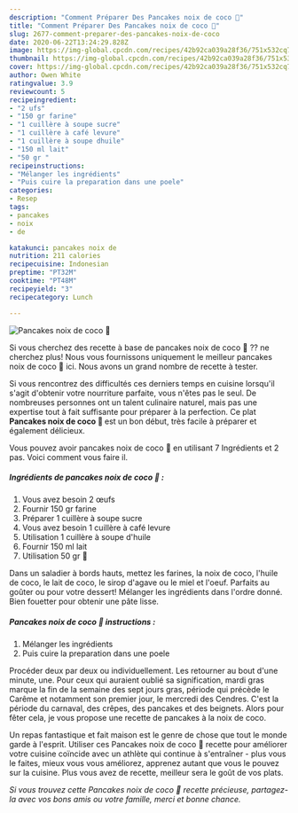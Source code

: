 ```yaml
---
description: "Comment Préparer Des Pancakes noix de coco 🥥"
title: "Comment Préparer Des Pancakes noix de coco 🥥"
slug: 2677-comment-preparer-des-pancakes-noix-de-coco
date: 2020-06-22T13:24:29.828Z
image: https://img-global.cpcdn.com/recipes/42b92ca039a28f36/751x532cq70/pancakes-noix-de-coco-🥥-photo-principale-de-la-recette.jpg
thumbnail: https://img-global.cpcdn.com/recipes/42b92ca039a28f36/751x532cq70/pancakes-noix-de-coco-🥥-photo-principale-de-la-recette.jpg
cover: https://img-global.cpcdn.com/recipes/42b92ca039a28f36/751x532cq70/pancakes-noix-de-coco-🥥-photo-principale-de-la-recette.jpg
author: Owen White
ratingvalue: 3.9
reviewcount: 5
recipeingredient:
- "2 ufs"
- "150 gr farine"
- "1 cuillère à soupe sucre"
- "1 cuillère à café levure"
- "1 cuillère à soupe dhuile"
- "150 ml lait"
- "50 gr "
recipeinstructions:
- "Mélanger les ingrédients"
- "Puis cuire la preparation dans une poele"
categories:
- Resep
tags:
- pancakes
- noix
- de

katakunci: pancakes noix de 
nutrition: 211 calories
recipecuisine: Indonesian
preptime: "PT32M"
cooktime: "PT48M"
recipeyield: "3"
recipecategory: Lunch

---
```



![Pancakes noix de coco 🥥](https://img-global.cpcdn.com/recipes/42b92ca039a28f36/751x532cq70/pancakes-noix-de-coco-🥥-photo-principale-de-la-recette.jpg)

Si vous cherchez des recette à base de pancakes noix de coco 🥥 ?? ne cherchez plus! Nous vous fournissons uniquement le meilleur pancakes noix de coco 🥥 ici. Nous avons un grand nombre de recette à tester.

Si vous rencontrez des difficultés ces derniers temps en cuisine lorsqu'il s'agit d'obtenir votre nourriture parfaite, vous n'êtes pas le seul. De nombreuses personnes ont un talent culinaire naturel, mais pas une expertise tout à fait suffisante pour préparer à la perfection. Ce plat <strong> Pancakes noix de coco 🥥 </strong> est un bon début, très facile à préparer et également délicieux.

<!--inarticleads1-->

Vous pouvez avoir pancakes noix de coco 🥥 en utilisant 7 Ingrédients et 2 pas. Voici comment vous faire il.

##### Ingrédients de pancakes noix de coco 🥥 :

1. Vous avez besoin 2 œufs
1. Fournir 150 gr farine
1. Préparer 1 cuillère à soupe sucre
1. Vous avez besoin 1 cuillère à café levure
1. Utilisation 1 cuillère à soupe d&#39;huile
1. Fournir 150 ml lait
1. Utilisation 50 gr 🥥


Dans un saladier à bords hauts, mettez les farines, la noix de coco, l&#39;huile de coco, le lait de coco, le sirop d&#39;agave ou le miel et l&#39;oeuf. Parfaits au goûter ou pour votre dessert! Mélanger les ingrédients dans l&#39;ordre donné. Bien fouetter pour obtenir une pâte lisse. 

<!--inarticleads2-->

##### Pancakes noix de coco 🥥 instructions :

1. Mélanger les ingrédients
1. Puis cuire la preparation dans une poele


Procéder deux par deux ou individuellement. Les retourner au bout d&#39;une minute, une. Pour ceux qui auraient oublié sa signification, mardi gras marque la fin de la semaine des sept jours gras, période qui précède le Carême et notamment son premier jour, le mercredi des Cendres. C&#39;est la période du carnaval, des crêpes, des pancakes et des beignets. Alors pour fêter cela, je vous propose une recette de pancakes à la noix de coco. 

<!--inarticleads1-->

<p>
Un repas fantastique et fait maison est le genre de chose que tout le monde garde à l'esprit. Utiliser ces Pancakes noix de coco 🥥 recette pour améliorer votre cuisine coïncide avec un athlète qui continue à s'entraîner - plus vous le faites, mieux vous vous améliorez, apprenez autant que vous le pouvez sur la cuisine. Plus vous avez de recette, meilleur sera le goût de vos plats.
</p>

<p>
<i>Si vous trouvez cette Pancakes noix de coco 🥥 recette précieuse, partagez-la avec vos bons amis ou votre famille, merci et bonne chance.</i>
</p>
